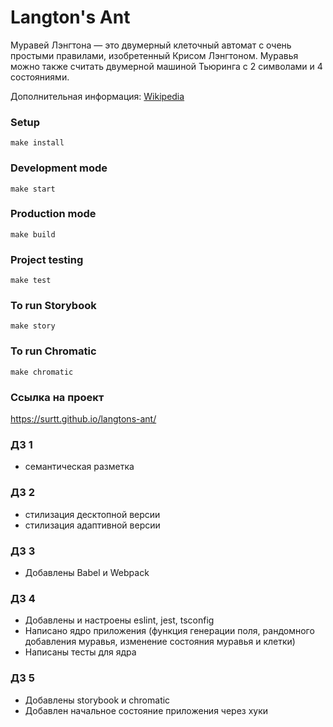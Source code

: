 # Langton's Ant

Муравей Лэнгтона — это двумерный клеточный автомат с очень простыми правилами, изобретенный Крисом Лэнгтоном. Муравья можно также считать двумерной машиной Тьюринга с 2 символами и 4 состояниями.

Дополнительная информация: [Wikipedia](https://ru.wikipedia.org/wiki/%D0%9C%D1%83%D1%80%D0%B0%D0%B2%D0%B5%D0%B9_%D0%9B%D1%8D%D0%BD%D0%B3%D1%82%D0%BE%D0%BD%D0%B0)

### Setup
```
make install
```

### Development mode
```
make start
```

### Production mode
```
make build
```

### Project testing
```
make test
```

### To run Storybook
```
make story
```

### To run Chromatic
```
make chromatic
```

### Ссылка на проект
https://surtt.github.io/langtons-ant/

### ДЗ 1
- семантическая разметка

### ДЗ 2
- стилизация десктопной версии
- стилизация адаптивной версии

### ДЗ 3
- Добавлены Babel и Webpack

### ДЗ 4
- Добавлены и настроены eslint, jest, tsconfig
- Написано ядро приложения (функция генерации поля, рандомного добавления муравья, изменение состояния муравья и клетки)
- Написаны тесты для ядра

### ДЗ 5
- Добавлены storybook и chromatic
- Добавлен начальное состояние приложения через хуки
